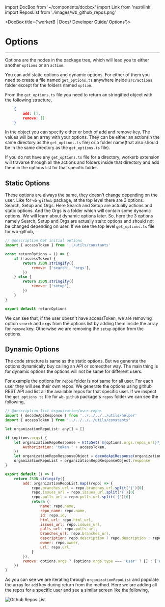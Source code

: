 import DocBox from '~/components/docbox'
import Link from 'next/link'
import ReposList from './images/wb_github_repos.png'


<DocBox title={'workerB | Docs/ Developer Guide/ Options'}>

# **Options**
<hr/>

Options are the nodes in the package tree, which will lead you to either another `options` or an `action`.

You can add static options and dynamic options. For either of them you need to create a file named `get_options.ts` anywhere inside `src/actions` folder except for the folders named `option`.

From the `get_options.ts` file you need to return an stringified object with the following structure,

```json
    {
        add: [],
        remove: []
    }
```

In the object you can specify either or both of add and remove key. The values will be an array with your options. They can be either an action(in the same directory as the `get_options.ts` file) or a folder name(that also should be in the same directory as the `get_options.ts` file).

If you do not have any `get_options.ts` file for a directory, workerb extension will travarse through all the actions and folders inside that directory and add them in the options list for that specific folder.

## Static Options
These options are always the same, they doesn't change depending on the user. Like for `wb-github` package, at the top level there are 3 options. Search, Setup and Orgs. Here Search and Setup are actually actions and static options. And the Orgs is a folder which will contain some dynamic options. We will learn about dynamic options later. So, here the 3 options namely Search, Setup and Orgs are actually staitc options and should not be changed depending on user. If we see the top level `get_options.ts` file for wb-github,

```js
// @description Get initial options
import { accessToken } from '../utils/constants'

const returnOptions = () => {
	if (!accessToken) {
		return JSON.stringify({
			remove: ['search', 'orgs'],
		})
	} else {
		return JSON.stringify({
			remove: ['setup'],
		})
	}
}

export default returnOptions

```

We can see that, if the user doesn't have accessToken, we are removing option `search` and `orgs` from the options list by adding them inside the array for `remove` key.
Otherwise we are removing the `setup` option from the options.

## Dynamic Options
The code structure is same as the static options. But we generate the options dynamically buy calling an API or someother way. The main thing is for dynamic options the options will not be same for different users.

For example the options for `repos` folder is not same for all user. For each user they will see their own repos. We generate the options using github REST API and list all the available repos for that specific user. If we inspect the `get_options.ts` file for `wb-github` package's `repos` folder we can see the following,

```js
// @description list organization/user repos
import { decodeApiResponse } from '../../../../utils/helper'
import { accessToken } from '../../../../utils/constants'

let organizationRepoList: any[] = []

if (options.orgs) {
	let organizationRepoResponse = httpGet(`${options.orgs.repos_url}?_=${new Date().getTime()}`, {
		Authorization: 'token ' + accessToken,
	})
	let organizationRepoResponseObject = decodeApiResponse(organizationRepoResponse)
	organizationRepoList = organizationRepoResponseObject.response
}

export default () => {
	return JSON.stringify({
		add: organizationRepoList.map((repo) => {
			repo.branches_url = repo.branches_url.split('{')[0]
			repo.issues_url = repo.issues_url.split('{')[0]
			repo.pulls_url = repo.pulls_url.split('{')[0]
			return {
				name: repo.name,
				repo_name: repo.name,
				id: repo.id,
				html_url: repo.html_url,
				issues_url: repo.issues_url,
				pulls_url: repo.pulls_url,
				branches_url: repo.branches_url,
				description: repo.description ? repo.description : repo.html_url,
				owner: repo.owner,
				url: repo.url,
			}
		}),
		remove: options.orgs ? (options.orgs.type === 'User' ? [] : ['new']) : [],
	})
}

```

As you can see we are iterating through `organizationRepoList` and populate the array for `add` key during return from the method. Here we are adding all the repos for a specific user and see a similar screen like the following,


<img
src={ReposList}
alt="Github Repos List"
/>


</DocBox>
